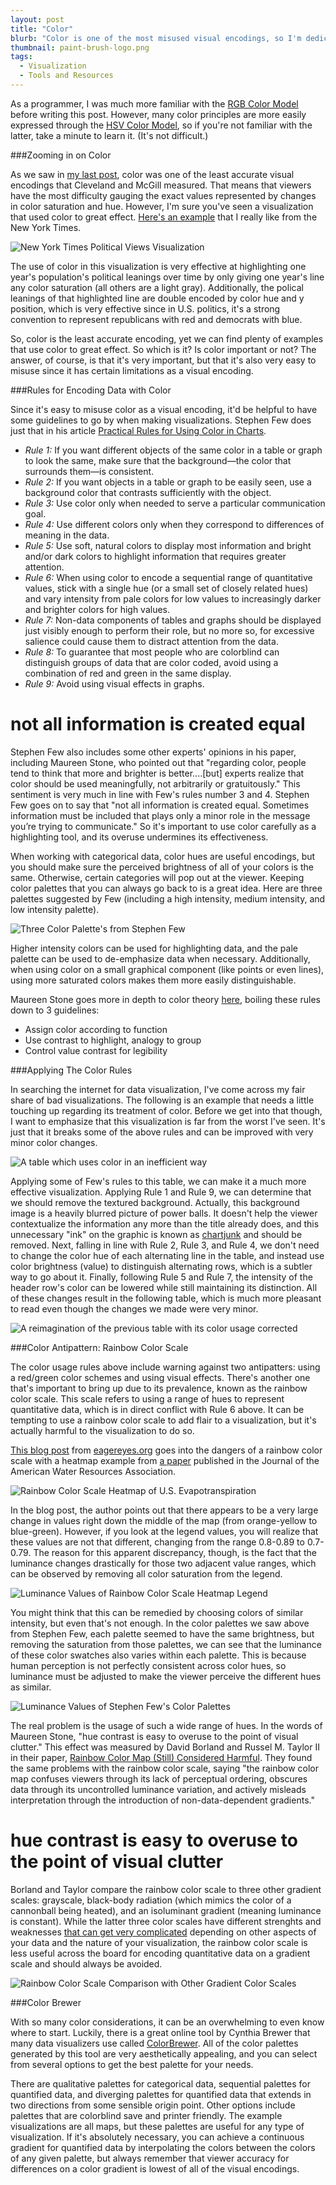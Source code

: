 ```yaml
---
layout: post
title: "Color"
blurb: "Color is one of the most misused visual encodings, so I'm dedicating an entire post on its dos and don'ts."
thumbnail: paint-brush-logo.png
tags: 
  - Visualization
  - Tools and Resources
---
```


As a programmer, I was much more familiar with the [RGB Color Model](https://en.wikipedia.org/wiki/RGB_color_model) before writing this post. However, many color principles are more easily expressed through the [HSV Color Model](https://en.wikipedia.org/wiki/HSL_and_HSV), so if you're not familiar with the latter, take a minute to learn it. (It's not difficult.)

###Zooming in on Color

As we saw in [my last post](http://www.datajourneyman.com/2016/03/07/visual-encodings.html), color was one of the least accurate visual encodings that Cleveland and McGill measured. That means that viewers have the most difficulty gauging the exact values represented by changes in color saturation and hue. However, I'm sure you've seen a visualization that used color to great effect. [Here's an example](http://www.nytimes.com/interactive/2014/07/08/upshot/how-the-year-you-were-born-influences-your-politics.html?abt=0002&abg=1) that I really like from the New York Times.

<img alt="New York Times Political Views Visualization" src="/img/nyt-political-views-visualization.png" class="full-size">

The use of color in this visualization is very effective at highlighting one year's population's political leanings over time by only giving one year's line any color saturation (all others are a light gray). Additionally, the polical leanings of that highlighted line are double encoded by color hue and y position, which is very effective since in U.S. politics, it's a strong convention to represent republicans with red and democrats with blue.

So, color is the least accurate encoding, yet we can find plenty of examples that use color to great effect. So which is it? Is color important or not? The answer, of course, is that it's very important, but that it's also very easy to misuse since it has certain limitations as a visual encoding.

###Rules for Encoding Data with Color

Since it's easy to misuse color as a visual encoding, it'd be helpful to have some guidelines to go by when making visualizations. Stephen Few does just that in his article [Practical Rules for Using Color in Charts](http://www.perceptualedge.com/articles/visual_business_intelligence/rules_for_using_color.pdf).

- *Rule 1:* If you want different objects of the same color in a table or graph to look the same, make sure that the background—the color that surrounds them—is consistent.
- *Rule 2:* If you want objects in a table or graph to be easily seen, use a background color that contrasts sufficiently with the object.
- *Rule 3:* Use color only when needed to serve a particular communication goal.
- *Rule 4:* Use different colors only when they correspond to differences of meaning in the data.
- *Rule 5:* Use soft, natural colors to display most information and bright and/or dark colors to highlight information that requires greater attention.
- *Rule 6:* When using color to encode a sequential range of quantitative values, stick with a single hue (or a small set of closely related hues) and vary intensity from pale colors for low values to increasingly darker and brighter colors for high values.
- *Rule 7:* Non-data components of tables and graphs should be displayed just visibly enough to perform their role, but no more so, for excessive salience could cause them to distract attention from the data.
- *Rule 8:* To guarantee that most people who are colorblind can distinguish groups of data that are color coded, avoid using a combination of red and green in the same display.
- *Rule 9:* Avoid using visual effects in graphs.

<h1 class="pull-quote">not all information is created equal</h1>

Stephen Few also includes some other experts' opinions in his paper, including Maureen Stone, who pointed out that "regarding color, people tend to think that more and brighter is better....[but] experts realize that color should be used meaningfully, not arbitrarily or gratuitously." This sentiment is very much in line with Few's rules number 3 and 4. Stephen Few goes on to say that "not all information is created equal. Sometimes information must be included that plays only a minor role in the message you’re trying to communicate." So it's important to use color carefully as a highlighting tool, and its overuse undermines its effectiveness.

When working with categorical data, color hues are useful encodings, but you should make sure the perceived brightness of all of your colors is the same. Otherwise, certain categories will pop out at the viewer. Keeping color palettes that you can always go back to is a great idea. Here are three palettes suggested by Few (including a high intensity, medium intensity, and low intensity palette).

![Three Color Palette's from Stephen Few](/img/color-palette.png)

Higher intensity colors can be used for highlighting data, and the pale palette can be used to de-emphasize data when necessary. Additionally, when using color on a small graphical component (like points or even lines), using more saturated colors makes them more easily distinguishable. 

Maureen Stone goes more in depth to color theory [here](https://www.perceptualedge.com/articles/b-eye/choosing_colors.pdf), boiling these rules down to 3 guidelines:

- Assign color according to function
- Use contrast to highlight, analogy to group 
- Control value contrast for legibility

###Applying The Color Rules

In searching the internet for data visualization, I've come across my fair share of bad visualizations. The following is an example that needs a little touching up regarding its treatment of color. Before we get into that though, I want to emphasize that this visualization is far from the worst I've seen. It's just that it breaks some of the above rules and can be improved with very minor color changes.

<img alt="A table which uses color in an inefficient way" src="/img/bad-color.jpg" class="full-size">

Applying some of Few's rules to this table, we can make it a much more effective visualization. Applying Rule 1 and Rule 9, we can determine that we should remove the textured background. Actually, this background image is a heavily blurred picture of power balls. It doesn't help the viewer contextualize the information any more than the title already does, and this unnecessary "ink" on the graphic is known as [chartjunk](https://en.wikipedia.org/wiki/Chartjunk) and should be removed. Next, falling in line with Rule 2, Rule 3, and Rule 4, we don't need to change the color hue of each alternating line in the table, and instead use color brightness (value) to distinguish alternating rows, which is a subtler way to go about it. Finally, following Rule 5 and Rule 7, the intensity of the header row's color can be lowered while still maintaining its distinction. All of these changes result in the following table, which is much more pleasant to read even though the changes we made were very minor.

<img alt="A reimagination of the previous table with its color usage corrected" src="/img/good-color.png" class="full-size">

###Color Antipattern: Rainbow Color Scale

The color usage rules above include warning against two antipatters: using a red/green color schemes and using visual effects. There's another one that's important to bring up due to its prevalence, known as the rainbow color scale. This scale refers to using a range of hues to represent quantitative data, which is in direct conflict with Rule 6 above. It can be tempting to use a rainbow color scale to add flair to a visualization, but it's actually harmful to the visualization to do so.

[This blog post](https://eagereyes.org/basics/rainbow-color-map) from [eagereyes.org](https://eagereyes.org) goes into the dangers of a rainbow color scale with a heatmap example from [a paper](http://onlinelibrary.wiley.com/doi/10.1111/jawr.12010/full) published in the Journal of the American Water Resources Association.

<img alt="Rainbow Color Scale Heatmap of U.S. Evapotranspiration" src="/img/rainbow-color-map.jpg" class="full-size">

In the blog post, the author points out that there appears to be a very large change in values right down the middle of the map (from orange-yellow to blue-green). However, if you look at the legend values, you will realize that these values are not that different, changing from the range 0.8-0.89 to 0.7-0.79. The reason for this apparent discrepancy, though, is the fact that the luminance changes drastically for those two adjacent value ranges, which can be observed by removing all color saturation from the legend.

![Luminance Values of Rainbow Color Scale Heatmap Legend](/img/rainbow-color-map-luminance-legend.jpg)

You might think that this can be remedied by choosing colors of similar intensity, but even that's not enough. In the color palettes we saw above from Stephen Few, each palette seemed to have the same brightness, but removing the saturation from those palettes, we can see that the luminance of these color swatches also varies within each palette. This is because human perception is not perfectly consistent across color hues, so luminance must be adjusted to make the viewer perceive the different hues as similar.

![Luminance Values of Stephen Few's Color Palettes](/img/color-palette-b-and-w.png)

The real problem is the usage of such a wide range of hues. In the words of Maureen Stone, "hue contrast is easy to overuse to the point of visual clutter." This effect was measured by David Borland and Russel M. Taylor II in their paper, <a href="/pdf/Rainbow_Color_Map_Still_Considered_Harmful.pdf" download="Rainbow_Color_Map_Still_Considered_Harmful.pdf">Rainbow Color Map (Still) Considered Harmful</a>. They found the same problems with the rainbow color scale, saying "the rainbow color map confuses viewers through its lack of perceptual ordering, obscures data through its uncontrolled luminance variation, and actively misleads interpretation through the introduction of non-data-dependent gradients."

<h1 class="pull-quote right">hue contrast is easy to overuse to the point of visual clutter</h1>

Borland and Taylor compare the rainbow color scale to three other gradient scales: grayscale, black-body radiation (which mimics the color of a cannonball being heated), and an isoluminant gradient (meaning luminance is constant). While the latter three color scales have different strenghts and weaknesses [that can get very complicated](http://www.paraview.org/ParaView/index.php/Default_Color_Map#Grayscale_and_Black-Body_Radiation_Color_Maps) depending on other aspects of your data and the nature of your visualization, the rainbow color scale is less useful across the board for encoding quantitative data on a gradient scale and should always be avoided.

![Rainbow Color Scale Comparison with Other Gradient Color Scales](/img/rainbow-color-scale-comparison.png)

###Color Brewer

With so many color considerations, it can be an overwhelming to even know where to start. Luckily, there is a great online tool by Cynthia Brewer that many data visualizers use called [ColorBrewer](http://colorbrewer2.org). All of the color palettes generated by this tool are very aesthetically appealing, and you can select from several options to get the best palette for your needs.

There are qualitative palettes for categorical data, sequential palettes for quantified data, and diverging palettes for quantified data that extends in two directions from some sensible origin point. Other options include palettes that are colorblind save and printer friendly. The example visualizations are all maps, but these palettes are useful for any type of visualization. If it's absolutely necessary, you can achieve a continuous gradient for quantified data by interpolating the colors between the colors of any given palette, but always remember that viewer accuracy for differences on a color gradient is lowest of all of the visual encodings.

